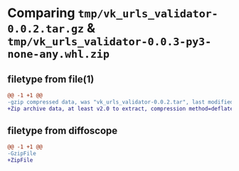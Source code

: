 # Comparing `tmp/vk_urls_validator-0.0.2.tar.gz` & `tmp/vk_urls_validator-0.0.3-py3-none-any.whl.zip`

## filetype from file(1)

```diff
@@ -1 +1 @@
-gzip compressed data, was "vk_urls_validator-0.0.2.tar", last modified: Sat May  6 12:51:37 2023, max compression
+Zip archive data, at least v2.0 to extract, compression method=deflate
```

## filetype from diffoscope

```diff
@@ -1 +1 @@
-GzipFile
+ZipFile
```

